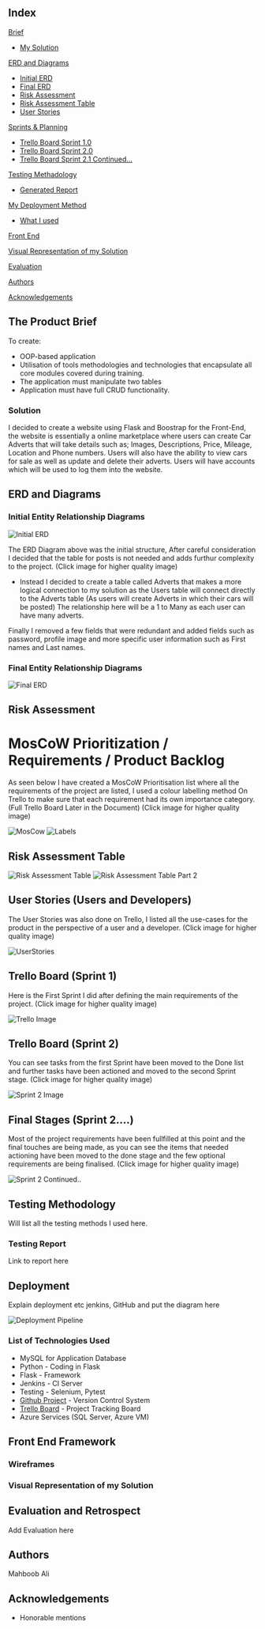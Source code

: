 ## Index
[Brief](#brief)
   * [My Solution](#mysolution)
   
[ERD and Diagrams](#erdanddiagrams)
   * [Initial ERD](#erd)
   * [Final ERD](#FinalErd)
   * [Risk Assessment](#riskassess)
   * [Risk Assessment Table](#risktable)
   * [User Stories](#userstories)

[Sprints & Planning](#spr1)
   * [Trello Board Sprint 1.0](#spr1)
   * [Trello Board Sprint 2.0](#spr2)
   * [Trello Board Sprint 2.1 Continued...](#sprF)
	
[Testing Methadology](#testingmethod)
   * [Generated Report](#testingreport)
     
[My Deployment Method](#deploymentmethod)
   * [What I used](#techused)
     
[Front End ](#frontend)

[Visual Representation of my Solution](#visrep)

[Evaluation](#improve)

[Authors](#authorsinv)

[Acknowledgements](#acknowledgements)

<a name="brief"></a>
## The Product Brief

To create:
* OOP-based application
* Utilisation of tools methodologies and technologies that encapsulate all core modules covered during training. 
* The application must manipulate two tables
* Application must have full CRUD functionality.

<a name="mysolution"></a>
### Solution

I decided to create a website using Flask and Boostrap for the Front-End, the website is essentially a online marketplace where
users can create Car Adverts that will take details such as; Images, Descriptions, Price, Mileage, Location and Phone numbers.
Users will also have the ability to view cars for sale as well as update and delete their adverts. Users will have accounts 
which will be used to log them into the website.

<a name="erdanddiagrams"></a>
## ERD and Diagrams

<a name="erd"></a>
### Initial Entity Relationship Diagrams
![Initial ERD](/images/initialERD.jpg)

The ERD Diagram above was the initial structure, After careful consideration I decided that the table for posts is not needed
and adds furthur complexity to the project. (Click image for higher quality image)

* Instead I decided to create a table called Adverts that makes a more logical connection to my solution as the Users table will connect
directly to the Adverts table (As users will create Adverts in which their cars will be posted) The relationship here will be a 1 to Many as each user can have many adverts. 

Finally I removed a few fields that were redundant and added fields such as password, profile image and more specific user information such as First names and Last names.  

<a name="FinalErd"></a>
### Final Entity Relationship Diagrams
![Final ERD](/images/finalerdtwo.jpg)

<a name="riskassess"></a>
## Risk Assessment
# MosCoW Prioritization / Requirements / Product Backlog

As seen below I have created a MosCoW Prioritisation list where all the requirements of the project are listed,
I used a colour labelling method On Trello to make sure that each requirement had its own importance category.
(Full Trello Board Later in the Document) (Click image for higher quality image)

![MosCow](/images/reqs.jpg) ![Labels](/images/Labels.jpg)

<a name="risktable"></a>
## Risk Assessment Table
![Risk Assessment Table](/images/risktable1.jpg)
![Risk Assessment Table Part 2](/images/risktable2.jpg)

<a name="userstories"></a>
## User Stories (Users and Developers)

The User Stories was also done on Trello, I listed all the use-cases for the product in the perspective of a user and a developer.
(Click image for higher quality image) 

![UserStories](/images/Userstories.jpg)

<a name="spr1"></a>
## Trello Board (Sprint 1)

Here is the First Sprint I did after defining the main requirements of the project. (Click image for higher quality image)

![Trello Image](/images/Trello.jpg)

<a name="spr2"></a>
## Trello Board (Sprint 2)

You can see tasks from the first Sprint have been moved to the Done list and further tasks have been actioned and moved to the second Sprint stage.
(Click image for higher quality image) 

![Sprint 2 Image](/images/sprint2.jpg)

<a name="sprF"></a>
## Final Stages (Sprint 2....)

Most of the project requirements have been fullfilled at this point and the final touches are being made, as you can see the items that needed actioning have been moved to the done stage and the few optional requirements are being finalised.
(Click image for higher quality image) 

![Sprint 2 Continued..](/images/finalsprint.jpg)



<a name="testingmethod"></a>
## Testing Methodology

Will list all the testing methods I used here.


<a name="testingreport"></a>
### Testing Report

Link to report here

<a name="deploymentmethod"></a>
## Deployment

Explain deployment etc jenkins, GitHub and put the diagram here

![Deployment Pipeline](/Documentation/CI_pipeline.jpg)

<a name="techused"></a>
### List of Technologies Used

* MySQL for Application Database
* Python - Coding in Flask
* Flask - Framework 
* Jenkins - CI Server
* Testing - Selenium, Pytest
* [Github Project](https://github.com/code-wizard91/Performance-Motors) - Version Control System
* [Trello Board](https://trello.com/b/5RcaZXRp) - Project Tracking Board
* Azure Services (SQL Server, Azure VM)

<a name="frontend"></a>
## Front End Framework
### Wireframes


<a name="visrep"></a>
### Visual Representation of my Solution

<a name="evaluation"></a>
## Evaluation and Retrospect

Add Evaluation here

<a name="authorsinv"></a>
## Authors

Mahboob Ali

<a name="acknowledgements"></a>
## Acknowledgements

* Honorable mentions
